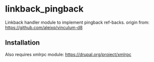 # linkback_pingback
Linkback handler module to implement pingback ref-backs.
origin from: https://github.com/aleixq/vinculum-d8

## Installation

Also requires xmlrpc module: https://drupal.org/project/xmlrpc
